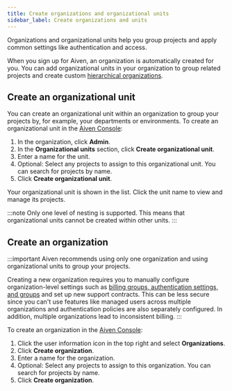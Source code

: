 ```yaml
---
title: Create organizations and organizational units
sidebar_label: Create organizations and units
---
```


Organizations and organizational units help you group projects and apply common settings like authentication and access.

When you sign up for Aiven, an organization is
automatically created for you. You can add organizational units in your organization
to group related projects and create custom
[hierarchical organizations](/docs/platform/concepts/orgs-units-projects).

## Create an organizational unit

You can create an organizational unit within an organization to group
your projects by, for example, your departments or environments. To
create an organizational unit in the [Aiven
Console](https://console.aiven.io):

1.  In the organization, click **Admin**.
2.  In the **Organizational units** section, click **Create
    organizational unit**.
3.  Enter a name for the unit.
4.  Optional: Select any projects to assign to this
    organizational unit. You can search for projects by name.
5.  Click **Create organizational unit**.

Your organizational unit is shown in the list. Click the unit name to
view and manage its projects.

:::note
Only one level of nesting is supported. This means that organizational
units cannot be created within other units.
:::

## Create an organization

:::important
Aiven recommends using only one organization and using organizational units
to group your projects.

Creating a new organization requires you to manually configure
organization-level settings such as
[billing groups, authentication settings, and groups](/docs/platform/concepts/orgs-units-projects)
and set up new support contracts. This can be less secure since you can't use features
like managed users across multiple organizations and authentication policies are also
separately configured. In addition, multiple organizations lead to inconsistent billing.
:::

To create an organization in the [Aiven
Console](https://console.aiven.io):

1.  Click the user information icon in the top right and select
    **Organizations**.
1.  Click **Create organization**.
1.  Enter a name for the organization.
1.  Optional: Select any projects to assign to this
    organization. You can search for projects by name.
1.  Click **Create organization**.
